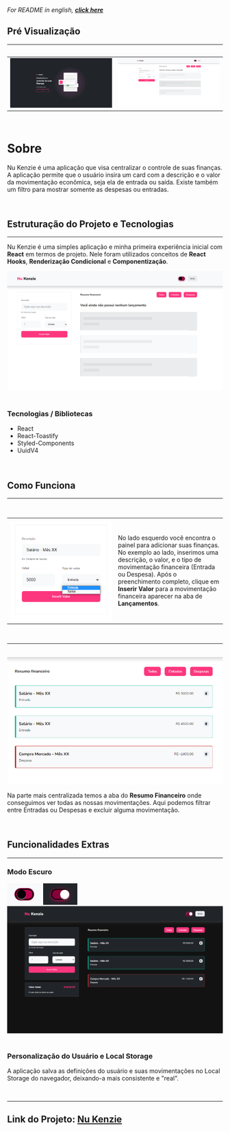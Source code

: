 <cite>For README in english, <strong><a href="./README.md">click here</a></strong></cite>

<h2>Pré Visualização</h2>
<hr/>
<div style="display: flex; gap: 10px">
    <table>
    <tr>
        <td><img src="./assets/nukenzie-home.png" /></td>
        <td><img src="./assets/nukenzie-main.png" /></td>
    </tr>
</table>
</div>
<br/>

<h1>Sobre</h1>

<p>Nu Kenzie é uma aplicação que visa centralizar o controle de suas finanças. A aplicação permite que o usuário insira um card com a descrição e o valor da movimentação econômica, seja ela de entrada ou saída. Existe também um filtro para mostrar somente as despesas ou entradas.</p>
<br/>

<h2>Estruturação do Projeto e Tecnologias</h2>
<hr/>
<p>Nu Kenzie é uma simples aplicação e minha primeira experiência inicial com <strong>React</strong> em termos de projeto. Nele foram utilizados conceitos de <strong>React Hooks</strong>, <strong>Renderização Condicional</strong> e <strong>Componentização</strong>.</p>

<img src="./assets/nukenzie-painel.png" />
<br/><br/>

<h3>Tecnologias / Bibliotecas</h3>
<ul>
    <li>React</li>
    <li>React-Toastify</li>
    <li>Styled-Components</li>
    <li>UuidV4</li>
</ul>

<br/>

<h2>Como Funciona</h2>
<hr/>
<br/>
<table>
    <tr>
        <td width="50%"><img src="./assets/nukenzie-adicionarFinancas.png" /></td>
        <td><p>No lado esquerdo você encontra o painel para adicionar suas finanças. No exemplo ao lado, inserimos uma descrição, o valor, e o tipo de movimentação financeira (Entrada ou Despesa). Após o preenchimento completo, clique em <strong>Inserir Valor</strong> para a movimentação financeira aparecer na aba de <strong>Lançamentos</strong>.</p></td>
    </tr>
</table>

<br/>
<hr/>
<br/>
<div style="">
    <img src="./assets/nukenzie-financas.png" />
    <p>Na parte mais centralizada temos a aba do <strong>Resumo Financeiro</strong> onde conseguimos ver todas as nossas movimentações. Aqui podemos filtrar entre Entradas ou Despesas e excluir alguma movimentação.</p>
</div>
<br/>

<h2>Funcionalidades Extras</h2>
<hr/>
<h3>Modo Escuro</h3>
<div>
    <img src="./assets/nukenzie-botaoDarkmodeOff.png" />
    <img src="./assets/nukenzie-botaoDarkmodeOn.png" />
    <br/>
    <img src="./assets/nukenzie-darkmode.png" />
</div>

<br/>

<h3>Personalização do Usuário e Local Storage</h3>
<p>A aplicação salva as definições do usuário e suas movimentações no Local Storage do navegador, deixando-a mais consistente e "real".</p>
<br/>
<hr/>
<h2>Link do Projeto: <a href="https://nu-kenzie-delta.vercel.app/" target="blank_">Nu Kenzie</a></h2>
